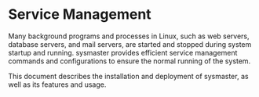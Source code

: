 # Service Management

Many background programs and processes in Linux, such as web servers, database servers, and mail servers, are started and stopped during system startup and running. sysmaster provides efficient service management commands and configurations to ensure the normal running of the system.

This document describes the installation and deployment of sysmaster, as well as its features and usage.
